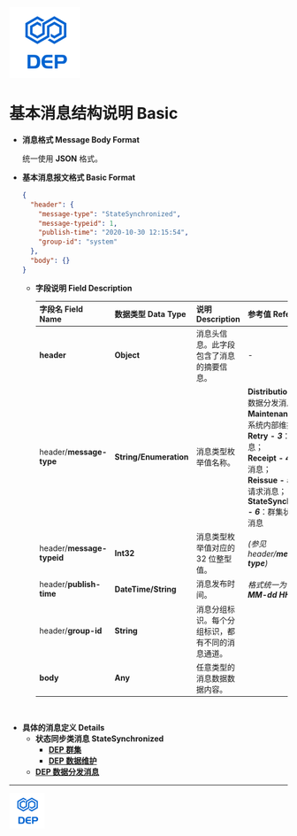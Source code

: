 ![DEP](../../assets/Icons/Dep-128.png)

# 基本消息结构说明 Basic

- **消息格式 Message Body Format**

  统一使用 **JSON** 格式。

- **基本消息报文格式 Basic Format**

  ```json
  {
    "header": {
      "message-type": "StateSynchronized",
      "message-typeid": 1,
      "publish-time": "2020-10-30 12:15:54",
      "group-id": "system"
    },
    "body": {}
  }
  
  ```

  - **字段说明 Field Description**

    | 字段名 Field Name         | 数据类型 Data Type     | 说明 Description                                 | 参考值 Reference                                             | 可否为空 Nullable | 默认值 Default Value                                         |
    | ------------------------- | ---------------------- | ------------------------------------------------ | ------------------------------------------------------------ | ----------------- | ------------------------------------------------------------ |
    | **header**                | **Object**             | 消息头信息。此字段包含了消息的摘要信息。         | -                                                            | **No**            | -                                                            |
    | header/**message-type**   | **String/Enumeration** | 消息类型枚举值名称。                             | **Distribution - *1***：数据分发消息；<br /> **Maintenance - *2***：系统内部维护消息；<br /> **Retry - *3***：重试消息；<br /> **Receipt - *4***：回执消息；<br /> **Reissue - *5***：补发请求消息；<br /> **StateSynchronized - *6***：群集状态同步消息 | **No**            | -                                                            |
    | header/**message-typeid** | **Int32**              | 消息类型枚举值对应的 32 位整型值。               | *(参见 header/**message-type**)*                             | **No**            | -                                                            |
    | header/**publish-time**   | **DateTime/String**    | 消息发布时间。                                   | *格式统一为：**yyyy-MM-dd HH:mm:ss***                        | **No**            | DEP 当前系统时间。                                           |
    | header/**group-id**       | **String**             | 消息分组标识。每个分组标识，都有不同的消息通道。 |                                                              | **No**            | 对于 **Maintenance 和 StateSynchronized** 类型的消息，此处总为 **system** |
    | **body**                  | **Any**                | 任意类型的消息数据数据内容。                     |                                                              | **Yes**           |                                                              |

​    

- **具体的消息定义 Details**
  - **状态同步类消息 StateSynchronized**
    - **[DEP 群集](./Cluster-StateSynchronized.md)**
    - **[DEP 数据维护](./Data-Maintenance.md)**
  - **[DEP 数据分发消息](./Distribution-Retry.md)**



----



![DEP](../../assets/Icons/Dep-64.png)



